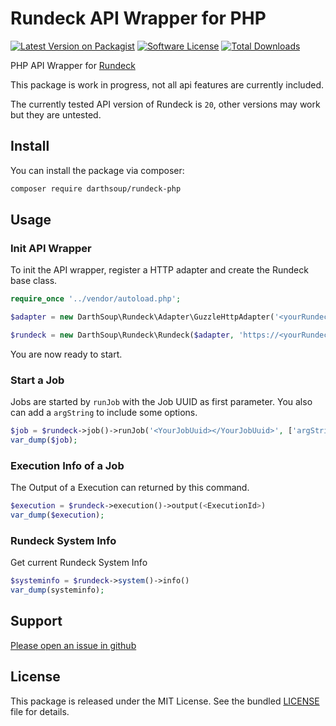 # Rundeck API Wrapper for PHP

[![Latest Version on Packagist](https://img.shields.io/packagist/v/darthsoup/rundeck-php.svg?style=flat-square)](https://packagist.org/packages/darthsoup/rundeck-php)
[![Software License](https://img.shields.io/badge/license-MIT-brightgreen.svg?style=flat-square)](LICENSE.md)
[![Total Downloads](https://img.shields.io/packagist/dt/darthsoup/rundeck-php.svg?style=flat-square)](https://packagist.org/packages/darthsoup/rundeck-php)

PHP API Wrapper for [Rundeck](http://rundeck.org/)

This package is work in progress, not all api features are currently included.

The currently tested API version of Rundeck is `20`, other versions may work but they are untested.

## Install

You can install the package via composer:

```bash
composer require darthsoup/rundeck-php
```

## Usage

### Init API Wrapper

To init the API wrapper, register a HTTP adapter and create the Rundeck base class.

```php
require_once '../vendor/autoload.php';

$adapter = new DarthSoup\Rundeck\Adapter\GuzzleHttpAdapter('<yourRundeckApiToken>');

$rundeck = new DarthSoup\Rundeck\Rundeck($adapter, 'https://<yourRundeckUrl>/api/20');
```

You are now ready to start.

### Start a Job

Jobs are started by `runJob` with the Job UUID as first parameter.
You also can add a `argString` to include some options.

```php
$job = $rundeck->job()->runJob('<YourJobUuid></YourJobUuid>', ['argString' => '-ArgTest1 yourstring'])
var_dump($job);
```

### Execution Info of a Job

The Output of a Execution can returned by this command.

```php
$execution = $rundeck->execution()->output(<ExecutionId>)
var_dump($execution);
```

### Rundeck System Info

Get current Rundeck System Info

```php
$systeminfo = $rundeck->system()->info()
var_dump(systeminfo);
```

## Support

[Please open an issue in github](https://github.com/darthsoup/rundeck-php/issues)

## License

This package is released under the MIT License. See the bundled
[LICENSE](https://github.com/darthsoup/rundeck-php/blob/master/LICENSE.md) file for details.

